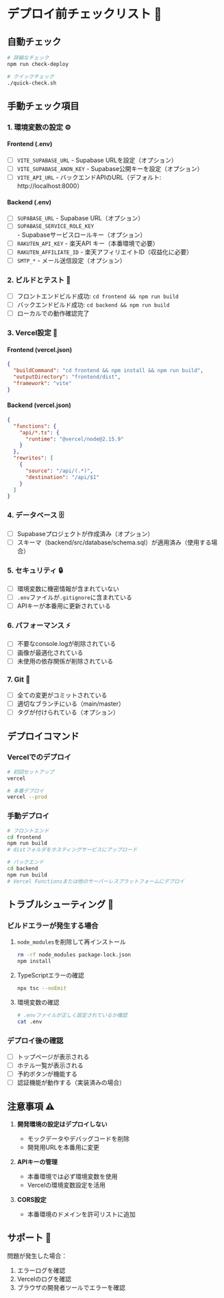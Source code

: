 # デプロイ前チェックリスト 🚀

## 自動チェック

```bash
# 詳細なチェック
npm run check-deploy

# クイックチェック
./quick-check.sh
```

## 手動チェック項目

### 1. 環境変数の設定 ⚙️

#### Frontend (.env)
- [ ] `VITE_SUPABASE_URL` - Supabase URLを設定（オプション）
- [ ] `VITE_SUPABASE_ANON_KEY` - Supabase公開キーを設定（オプション）
- [ ] `VITE_API_URL` - バックエンドAPIのURL（デフォルト: http://localhost:8000）

#### Backend (.env)
- [ ] `SUPABASE_URL` - Supabase URL（オプション）
- [ ] `SUPABASE_SERVICE_ROLE_KEY` - Supabaseサービスロールキー（オプション）
- [ ] `RAKUTEN_API_KEY` - 楽天API キー（本番環境で必要）
- [ ] `RAKUTEN_AFFILIATE_ID` - 楽天アフィリエイトID（収益化に必要）
- [ ] `SMTP_*` - メール送信設定（オプション）

### 2. ビルドとテスト 🧪

- [ ] フロントエンドビルド成功: `cd frontend && npm run build`
- [ ] バックエンドビルド成功: `cd backend && npm run build`
- [ ] ローカルでの動作確認完了

### 3. Vercel設定 🔧

#### Frontend (vercel.json)
```json
{
  "buildCommand": "cd frontend && npm install && npm run build",
  "outputDirectory": "frontend/dist",
  "framework": "vite"
}
```

#### Backend (vercel.json)
```json
{
  "functions": {
    "api/*.ts": {
      "runtime": "@vercel/node@2.15.9"
    }
  },
  "rewrites": [
    {
      "source": "/api/(.*)",
      "destination": "/api/$1"
    }
  ]
}
```

### 4. データベース 🗄️

- [ ] Supabaseプロジェクトが作成済み（オプション）
- [ ] スキーマ（backend/src/database/schema.sql）が適用済み（使用する場合）

### 5. セキュリティ 🔒

- [ ] 環境変数に機密情報が含まれていない
- [ ] `.env`ファイルが`.gitignore`に含まれている
- [ ] APIキーが本番用に更新されている

### 6. パフォーマンス ⚡

- [ ] 不要なconsole.logが削除されている
- [ ] 画像が最適化されている
- [ ] 未使用の依存関係が削除されている

### 7. Git 📝

- [ ] 全ての変更がコミットされている
- [ ] 適切なブランチにいる（main/master）
- [ ] タグが付けられている（オプション）

## デプロイコマンド

### Vercelでのデプロイ

```bash
# 初回セットアップ
vercel

# 本番デプロイ
vercel --prod
```

### 手動デプロイ

```bash
# フロントエンド
cd frontend
npm run build
# distフォルダをホスティングサービスにアップロード

# バックエンド
cd backend
npm run build
# Vercel Functionsまたは他のサーバーレスプラットフォームにデプロイ
```

## トラブルシューティング 🔧

### ビルドエラーが発生する場合

1. `node_modules`を削除して再インストール
   ```bash
   rm -rf node_modules package-lock.json
   npm install
   ```

2. TypeScriptエラーの確認
   ```bash
   npx tsc --noEmit
   ```

3. 環境変数の確認
   ```bash
   # .envファイルが正しく設定されているか確認
   cat .env
   ```

### デプロイ後の確認

- [ ] トップページが表示される
- [ ] ホテル一覧が表示される
- [ ] 予約ボタンが機能する
- [ ] 認証機能が動作する（実装済みの場合）

## 注意事項 ⚠️

1. **開発環境の設定はデプロイしない**
   - モックデータやデバッグコードを削除
   - 開発用URLを本番用に変更

2. **APIキーの管理**
   - 本番環境では必ず環境変数を使用
   - Vercelの環境変数設定を活用

3. **CORS設定**
   - 本番環境のドメインを許可リストに追加

## サポート 💬

問題が発生した場合：
1. エラーログを確認
2. Vercelのログを確認
3. ブラウザの開発者ツールでエラーを確認